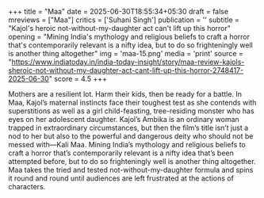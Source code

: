 +++
title = "Maa"
date = 2025-06-30T18:55:34+05:30
draft = false
mreviews = ["Maa"]
critics = ['Suhani Singh']
publication = ''
subtitle = "Kajol's heroic not-without-my-daughter act can't lift up this horror"
opening = "Mining India's mythology and religious beliefs to craft a horror that's contemporarily relevant is a nifty idea, but to do so frighteningly well is another thing altogether"
img = 'maa-15.png'
media = 'print'
source = "https://www.indiatoday.in/india-today-insight/story/maa-review-kajols-sheroic-not-without-my-daughter-act-cant-lift-up-this-horror-2748417-2025-06-30"
score = 4.5
+++

Mothers are a resilient lot. Harm their kids, then be ready for a battle. In Maa, Kajol’s maternal instincts face their toughest test as she contends with superstitions as well as a girl child-feasting, tree-residing monster who has eyes on her adolescent daughter. Kajol’s Ambika is an ordinary woman trapped in extraordinary circumstances, but then the film’s title isn’t just a nod to her but also to the powerful and dangerous deity who should not be messed with—Kali Maa. Mining India’s mythology and religious beliefs to craft a horror that’s contemporarily relevant is a nifty idea that’s been attempted before, but to do so frighteningly well is another thing altogether. Maa takes the tried and tested not-without-my-daughter formula and spins it round and round until audiences are left frustrated at the actions of characters.
